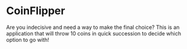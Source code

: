 # CoinFlipper

Are you indecisive and need a way to make the final choice? This is an application that will throw 10 coins in quick succession to decide which option to go with!
